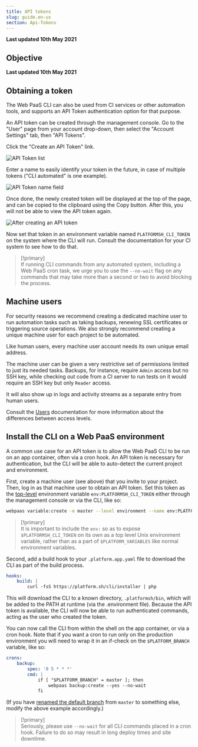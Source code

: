 ```yaml
---
title: API tokens
slug: guide.en-us
section: Api-Tokens
---
```


**Last updated 10th May 2021**



## Objective  

**Last updated 10th May 2021**


## Obtaining a token

The Web PaaS CLI can also be used from CI services or other automation tools, and supports an API Token authentication option for that purpose.

An API token can be created through the management console. Go to the "User" page from your account drop-down, then select the "Account Settings" tab, then "API Tokens".

Click the "Create an API Token" link.

![API Token list](images/api-tokens-new.png "0.6")

Enter a name to easily identify your token in the future, in case of multiple tokens ("CLI automated" is one example).

![API Token name field](images/api-tokens-name.png "0.6")

Once done, the newly created token will be displayed at the top of the page, and can be copied to the clipboard using the Copy button. After this, you will not be able to view the API token again.

![After creating an API token](images/api-tokens-view.png "0.6")

Now set that token in an environment variable named `PLATFORMSH_CLI_TOKEN` on the system where the CLI will run.  Consult the documentation for your CI system to see how to do that.

> [!primary]  
> If running CLI commands from any automated system, including a Web PaaS cron task, we urge you to use the `--no-wait` flag on any commands that may take more than a second or two to avoid blocking the process.
> 

## Machine users

For security reasons we recommend creating a dedicated machine user to run automation tasks such as taking backups, renewing SSL certificates or triggering source operations. We also strongly recommend creating a unique machine user for each project to be automated.

Like human users, every machine user account needs its own unique email address.

The machine user can be given a very restrictive set of permissions limited to just its needed tasks. Backups, for instance, require `Admin` access but no SSH key, while checking out code from a CI server to run tests on it would require an SSH key but only `Reader` access.

It will also show up in logs and activity streams as a separate entry from human users.

Consult the [Users](../../administration-users) documentation for more information about the differences between access levels.

## Install the CLI on a Web PaaS environment

A common use case for an API token is to allow the Web PaaS CLI to be run on an app container, often via a cron hook.  An API token is necessary for authentication, but the CLI will be able to auto-detect the current project and environment.

First, create a machine user (see above) that you invite to your project. Then, log in as that machine user to obtain an API token. Set this token as the [top-level](../../development-variables#top-level-environment-variables) environment variable `env:PLATFORMSH_CLI_TOKEN` either through the management console or via the CLI, like so:

```bash
webpaas variable:create -e master --level environment --name env:PLATFORMSH_CLI_TOKEN --sensitive true --value 'your API token'
```

> [!primary]  
> It is important to include the `env:` so as to expose `$PLATFORMSH_CLI_TOKEN` on its own as a top level Unix environment variable, rather than as a part of `$PLATFORM_VARIABLES` like normal environment variables.
> 

Second, add a build hook to your `.platform.app.yaml` file to download the CLI as part of the build process.

```yaml
hooks:
    build: |
        curl -fsS https://platform.sh/cli/installer | php
```

This will download the CLI to a known directory, `.platformsh/bin`, which will be added to the PATH at runtime (via the .environment file). Because the API token is available, the CLI will now be able to run authenticated commands, acting as the user who created the token.

You can now call the CLI from within the shell on the app container, or via a cron hook.  Note that if you want a cron to run only on the production environment you will need to wrap it in an if-check on the `$PLATFORM_BRANCH` variable, like so:

```yaml
crons:
    backup:
        spec: '0 5 * * *'
        cmd: |
            if [ "$PLATFORM_BRANCH" = master ]; then
                webpaas backup:create --yes --no-wait
            fi
```

(If you have [renamed the default branch](../../guides-general/default-branch) from `master` to something else, modify the above example accordingly.)

> [!primary]  
> Seriously, please use `--no-wait` for all CLI commands placed in a cron hook. Failure to do so may result in long deploy times and site downtime.
> 
